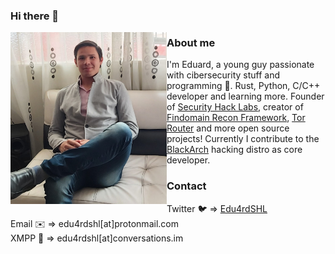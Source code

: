 ### Hi there 👋
<img align="left" src="https://raw.githubusercontent.com/Edu4rdSHL/Edu4rdSHL/master/img/edu4rdshl3.jpg" alt="Edu4rdSHL" width="250" height="275">
 
### About me
I'm Eduard, a young guy passionate with cibersecurity stuff and programming 🤖. Rust, Python, C/C++ developer and learning more. Founder of [Security Hack Labs](https://securityhacklabs.net), creator of [Findomain Recon Framework](https://findomain.app), [Tor Router](https://github.com/edu4rdshl/tor-router) and more open source projects! Currently I contribute to the [BlackArch](https://blackarch.org) hacking distro as core developer.

### Contact
Twitter 🐦 => [Edu4rdSHL](https://twitter.com/edu4rdshl)<br>
Email ✉️ => edu4rdshl[at]protonmail.com<br>
XMPP 💬 => edu4rdshl[at]conversations.im
